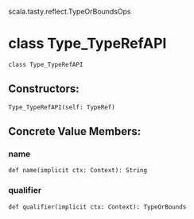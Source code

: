 scala.tasty.reflect.TypeOrBoundsOps
# class Type_TypeRefAPI

<pre><code class="language-scala" >class Type_TypeRefAPI</pre></code>
## Constructors:
<pre><code class="language-scala" >Type_TypeRefAPI(self: TypeRef)</pre></code>

## Concrete Value Members:
### name
<pre><code class="language-scala" >def name(implicit ctx: Context): String</pre></code>

### qualifier
<pre><code class="language-scala" >def qualifier(implicit ctx: Context): TypeOrBounds</pre></code>

